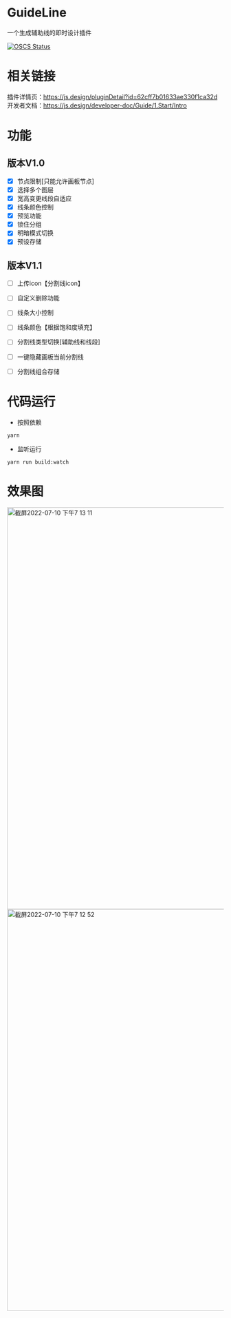 # GuideLine
一个生成辅助线的即时设计插件

[![OSCS Status](https://www.oscs1024.com/platform/badge/vicksiyi/GuideLine.svg?size=large)](https://www.oscs1024.com/project/vicksiyi/GuideLine?ref=badge_large)

# 相关链接
插件详情页：https://js.design/pluginDetail?id=62cff7b01633ae330f1ca32d
<br/>
开发者文档：https://js.design/developer-doc/Guide/1.Start/Intro

# 功能
## 版本V1.0
- [x]  节点限制[只能允许画板节点]
- [x]  选择多个图层
- [x]  宽高变更线段自适应
- [x]  线条颜色控制
- [x]  预览功能
- [x]  锁住分组
- [x]  明暗模式切换
- [x]  预设存储

## 版本V1.1
- [ ]  上传icon【分割线icon】
- [ ]  自定义删除功能
- [ ]  线条大小控制
- [ ]  线条颜色【根据饱和度填充】
- [ ]  分割线类型切换[辅助线和线段]
- [ ]  一键隐藏画板当前分割线
- [ ]  分割线组合存储


# 代码运行
- 按照依赖
```
yarn
```
- 监听运行
```
yarn run build:watch
```

# 效果图
<img width="933" alt="截屏2022-07-10 下午7 13 11" src="https://user-images.githubusercontent.com/39822906/178142527-8e46cea1-b72c-4342-8a66-938eeb61f71c.png">
<img width="933" alt="截屏2022-07-10 下午7 12 52" src="https://user-images.githubusercontent.com/39822906/178142530-6f5fe296-0e3c-4b1c-aa37-26b82bc1e36e.png">
